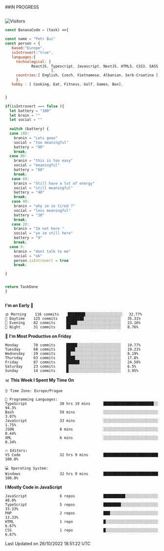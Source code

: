 ##IN PROGRESS
##
![Visitors](https://komarev.com/ghpvc/?username=petrbui&style=for-the-badge&label=Visitors+👀)
```Javascript
const BananaCode = (task) =>{

const name = "Petr Bui"
const person = {
   based:"Europe",
   isIntrovert:"true",
   languages:{
     technological: [ 
            ReactJS, Typescript, Javascript, NextJS, HTML5, CSS3, SASS, Redux, Node, Storybook, Styled-Component
                     ],
     countries:[ English, Czech, Vietnamese, Albanian, Serb-Croatina ]
     },
   hobby : [ Cooking, Eat, Fitness, Golf, Games, Box],


}

if(isIntrovert === false ){
  let battery = "100"
  let brain = ""
  let social = ""
  
  switch (battery) {
  case 100:
    branin = "Lets gooo"
    social = "too meaningful"
    battery = "80"
    break;
  case 80:
    branin = "this is too easy"
    social = "meaningful"
    battery = "60"
    break;
   case 60:
    branin = "Still have a lot of energy"
    social = "still meaningful"
    battery = "40"
    break;
   case 40:
    branin = "why im so tired ?"
    social = "less meaningful"
    battery = "20"
    break;
   case 20:
    branin = "Im not here "
    social = "ye im still here"
    battery = "0"
    break;
  case 0:
    branin = "dont talk to me"
    social = "ok"
    person.isIntrovert = true
    break;

}


return TaskDone
}
```



##
<!--
[![My GitHub stats](https://github-readme-stats.vercel.app/api?username=petrbui&theme=github_dark)](https://github.com/anuraghazra/github-readme-stats)

[![My wakatime stats](https://github-readme-stats.vercel.app/api/wakatime?username=petrbui&theme=github_dark)](https://github.com/anuraghazra/github-readme-stats)
-->
<!--START_SECTION:waka-->
**I'm an Early 🐤** 

```text
🌞 Morning    116 commits    ████████░░░░░░░░░░░░░░░░░   32.77% 
🌆 Daytime    125 commits    ████████░░░░░░░░░░░░░░░░░   35.31% 
🌃 Evening    82 commits     █████░░░░░░░░░░░░░░░░░░░░   23.16% 
🌙 Night      31 commits     ██░░░░░░░░░░░░░░░░░░░░░░░   8.76%

```
📅 **I'm Most Productive on Friday** 

```text
Monday       70 commits     █████░░░░░░░░░░░░░░░░░░░░   19.77% 
Tuesday      68 commits     ████░░░░░░░░░░░░░░░░░░░░░   19.21% 
Wednesday    29 commits     ██░░░░░░░░░░░░░░░░░░░░░░░   8.19% 
Thursday     63 commits     ████░░░░░░░░░░░░░░░░░░░░░   17.8% 
Friday       87 commits     ██████░░░░░░░░░░░░░░░░░░░   24.58% 
Saturday     23 commits     █░░░░░░░░░░░░░░░░░░░░░░░░   6.5% 
Sunday       14 commits     █░░░░░░░░░░░░░░░░░░░░░░░░   3.95%

```


📊 **This Week I Spent My Time On** 

```text
⌚︎ Time Zone: Europe/Prague

💬 Programming Languages: 
TypeScript               30 hrs 19 mins      ███████████████████████░░   94.3% 
Bash                     59 mins             ░░░░░░░░░░░░░░░░░░░░░░░░░   3.07% 
JavaScript               33 mins             ░░░░░░░░░░░░░░░░░░░░░░░░░   1.75% 
JSON                     8 mins              ░░░░░░░░░░░░░░░░░░░░░░░░░   0.44% 
XML                      6 mins              ░░░░░░░░░░░░░░░░░░░░░░░░░   0.34%

🔥 Editors: 
VS Code                  32 hrs 9 mins       █████████████████████████   100.0%

💻 Operating System: 
Windows                  32 hrs 9 mins       █████████████████████████   100.0%

```

**I Mostly Code in JavaScript** 

```text
JavaScript               6 repos             ██████████░░░░░░░░░░░░░░░   40.0% 
TypeScript               5 repos             ████████░░░░░░░░░░░░░░░░░   33.33% 
PHP                      2 repos             ███░░░░░░░░░░░░░░░░░░░░░░   13.33% 
HTML                     1 repo              █░░░░░░░░░░░░░░░░░░░░░░░░   6.67% 
CSS                      1 repo              █░░░░░░░░░░░░░░░░░░░░░░░░   6.67%

```



 Last Updated on 26/10/2022 18:51:22 UTC
<!--END_SECTION:waka-->
